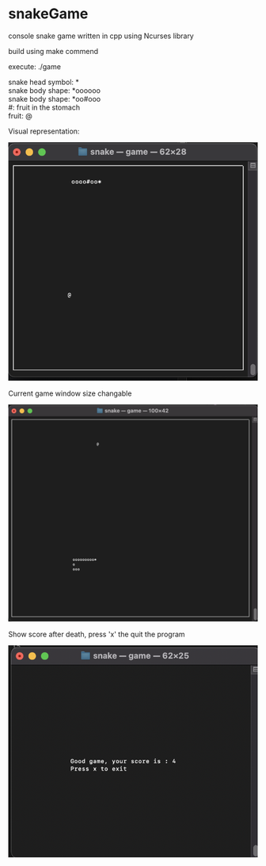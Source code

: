 # snakeGame

console snake game written in cpp using Ncurses library

build using make commend

execute: ./game

snake head symbol: * <br />
snake body shape: *oooooo <br />
snake body shape: *oo#ooo <br />
#: fruit in the stomach <br />
fruit: @ <br />

Visual representation:

![MY Image](images/image2.png)

Current game window size changable

![MY Image](images/image3.png)

Show score after death, press 'x' the quit the program

![MY Image](images/image1.png)

